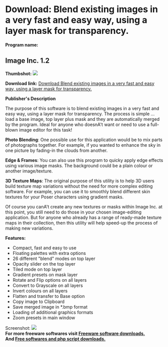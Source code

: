 # Download: Blend existing images in a very fast and easy way, using a layer mask for transparency.

**Program name:**

## Image Inc. 1.2

  
**Thumbshot:** ![](http://www.freewarefiles.com/screenshot/imageinc2_md.gif)   
  
**Download link:** [Download Blend existing images in a very fast and easy way, using a layer mask for transparency.](http://freesoftwares.boysofts.com/Image-Inc_program_20359.html)  
  


**Publisher's Description**  
  


The purpose of this software is to blend existing images in a very fast and easy way, using a layer mask for transparency. The process is simple ... load a base image, top layer plus mask and they are automatically merged by the program. Ideal for anyone who doesnA't want or need to use a full-blown image editor for this task! 

**Photo Blending**: One possible use for this application would be to mix parts of photographs together. For example, if you wanted to enhance the sky in one picture by fading-in the clouds from another.

**Edge & Frames**: You can also use this program to quicky apply edge effects using various image masks. The background could be a plain colour or another image/texture.

**3D Texture Maps**: The original purpose of this utility is to help 3D users build texture map variations without the need for more complex editing software. For example, you can use it to smoothly blend different skin textures for your Poser characters using gradient masks.

Of course you canA't create any new textures or masks within Image Inc. at this point, you still need to do those in your chosen image-editing application. But for anyone who already has a range of ready-made texture maps in their collection, then this utility will help speed-up the process of making new variations.

**Features:**

  * Compact, fast and easy to use 
  * Floating palettes with extra options 
  * 26 different "blend" modes on top layer 
  * Opacity slider on the top layer 
  * Tiled mode on top layer 
  * Gradient presets on mask layer 
  * Rotate and Flip options on all layers 
  * Convert to Grayscale on all layers 
  * Invert colours on all layers 
  * Flatten and transfer to Base option 
  * Copy image to Clipboard 
  * Save merged image in *.bmp format 
  * Loading of additional graphics formats 
  * Zoom presets in main window 

  
  
Screenshot: ![](http://www.freewarefiles.com/screenshot/imageinc2.gif)   
**For more freeware softwares visit [Freeware software downloads.](http://freesoftwares.boysofts.com/)**   
**And [Free softwares and php script downloads.](http://www.boysofts.com/)**
